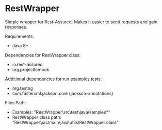 # RestWrapper
Simple wrapper for Rest-Assured. Makes it easier to send requests and gain responses.

Requirements:
- Java 8+

Dependencies for RestWrapper.class:
- io.rest-assured
- org.projectlombok

Additional dependencies for run examples tests:
- org.testng
- com.fasterxml.jackson.core (jackson-annotations)

Files Path:
- Examples: "RestWrapper\src\test\java\samples\*"
- RestWrapper class path: "RestWrapper\src\main\java\utils\RestWrapper.class"
